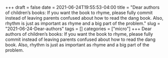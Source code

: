 +++draft = falsedate = 2021-06-24T19:55:53-04:00title = "Dear authors of children’s books: If you want the book to rhyme, please fully commit instead of leaving parents confused about how to read the dang book. Also, rhythm is just as important as rhyme and a big part of the problem."slug = "2021-06-24-Dear-authors"tags = []categories = ["micro"]+++Dear authors of children’s books: If you want the book to rhyme, please fully commit instead of leaving parents confused about how to read the dang book. Also, rhythm is just as important as rhyme and a big part of the problem.
